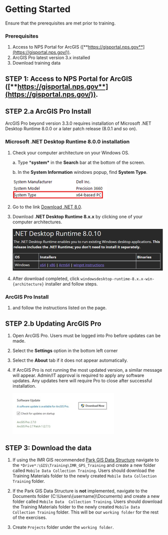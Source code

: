 # Getting Started

Ensure that the prerequisites are met prior to training. 

### Prerequisites

1. Access to NPS Portal for ArcGIS ([**https://gisportal.nps.gov**](https://gisportal.nps.gov/)).
2. ArcGIS Pro latest version 3.x installed
3. Download training data

## STEP 1: Access to NPS Portal for ArcGIS ([**https://gisportal.nps.gov**](https://gisportal.nps.gov/)).

<!-- ToDo: Get instructions -->

## STEP 2.a ArcGIS Pro Install

ArcGIS Pro beyond version 3.3.0 requires installation of Microsoft .NET Desktop Runtime 8.0.0 or a later patch release (8.0.1 and so on).

### Microsoft .NET Desktop Runtime 8.0.0 installation

1. Check your computer architecture on your Windows OS. 

   a.  Type ***system\*** in the **Search** bar at the bottom of the screen.

   b.  In the **System Information** windows popup, find **System Type**.

      ![windows11_system_type](../../assets/images/windows11_system_type.png)

2. Go to the link [Download .NET 8.0](https://dotnet.microsoft.com/en-us/download/dotnet/8.0).

3. Download **.NET Desktop Runtime 8.x.x** by clicking one of your computer architectures.

   ![dotnet_desktop_runtime_8.0.10](../../assets/images/dotnet_desktop_runtime_8.0.10.png)

4. After download completed, click ```windowsdesktop-runtime-8.x.x-win-{architecture}``` installer and follow steps.

### ArcGIS Pro Install

1. <!--Click this link--> and follow the instructions listed on the page. 

## STEP 2.b Updating ArcGIS Pro

1. Open ArcGIS Pro. Users must be logged into Pro before updates can be made.
2. Select the **Settings** option in the bottom left corner
3. Select the **About** tab if it does not appear automatically. 
4. If ArcGIS Pro is not running the most updated version, a similar message will appear. Admin/IT approval is required to apply any software updates. Any updates here will require Pro to close after successful installation.

   ![arcgispro_update](../../assets/images/arcgispro_update.jpg)

## STEP 3: Download the data 

<!-- ToDo: Check link and steps -->

1. If using the IMR GIS recommended [Park GIS Data Structure](https://imrgis.nps.gov/storage/app/media/Documents/Data-Management/GISDataStructure-May2019.pdf) navigate to the ```*Drive*:\GIS\Training\IMR_GPS_Training``` and create a new folder called ```Mobile Data Collection Training```. Users should download the Training Materials folder to the newly created ```Mobile Data Collection Training``` folder.  

2. If the Park GIS Data Structure is **not** implemented, navigate to the Documents 
folder (C:\Users\\{username}\Documents) and create a new folder called ```Mobile Data 
   Collection Training```. Users should download the Training Materials folder to 
   the newly created ```Mobile Data Collection Training``` folder. This will be our 
   ```working folder``` for the rest of the exercises.

3. Create ```Projects``` folder under the ```working folder```. 

<!-- END -->
<br>
<br> 
<br> 
<br> 
<br> 




